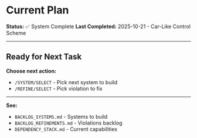 # Current Plan

**Status:** ✅ System Complete
**Last Completed:** 2025-10-21 - Car-Like Control Scheme

---

## Ready for Next Task

**Choose next action:**
- `/SYSTEM/SELECT` - Pick next system to build
- `/REFINE/SELECT` - Pick violation to fix

---

**See:**
- `BACKLOG_SYSTEMS.md` - Systems to build
- `BACKLOG_REFINEMENTS.md` - Violations backlog
- `DEPENDENCY_STACK.md` - Current capabilities
